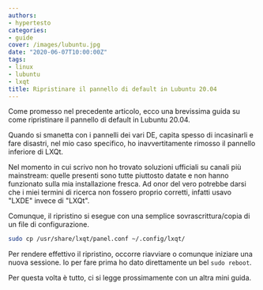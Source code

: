 ```yaml
---
authors:
- hypertesto
categories:
- guide
cover: /images/lubuntu.jpg
date: "2020-06-07T10:00:00Z"
tags:
- linux
- lubuntu
- lxqt
title: Ripristinare il pannello di default in Lubuntu 20.04
---
```

Come promesso nel precedente articolo, ecco una brevissima guida su come ripristinare il pannello di default in Lubuntu 20.04.

Quando si smanetta con i pannelli dei vari DE, capita spesso di incasinarli e fare disastri, nel mio caso specifico, ho inavvertitamente rimosso il pannello inferiore di LXQt.

Nel momento in cui scrivo non ho trovato soluzioni ufficiali su canali più mainstream: quelle presenti sono tutte piuttosto datate e non hanno funzionato sulla mia installazione fresca. Ad onor del vero potrebbe darsi che i miei termini di ricerca non fossero proprio corretti, infatti usavo "LXDE" invece di "LXQt".

Comunque, il ripristino si esegue con una semplice sovrascrittura/copia di un file di configurazione.

```bash
sudo cp /usr/share/lxqt/panel.conf ~/.config/lxqt/
```

Per rendere effettivo il ripristino, occorre riavviare o comunque iniziare una nuova sessione. Io per fare prima ho dato direttamente un bel `sudo reboot`.

Per questa volta è tutto, ci si legge prossimamente con un altra mini guida.
